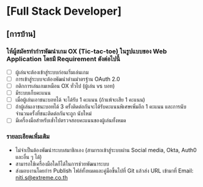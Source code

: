 # [Full Stack Developer]

## [การบ้าน]

### ให้ผู้สมัครทำกำรพัฒนำเกม OX (Tic-tac-toe) ในรูปแบบของ Web Application โดยมี Requirement ดังต่อไปนี้

- [ ] ผู้เล่นจะต้องเข้าสู่ระบบก่อนเริ่มเล่นเกม
- [ ] การเข้าสู่ระบบจะต้องพัฒนำตำมมำตรฐำน OAuth 2.0
- [ ] กติกการเล่นเกมเหมือน OX ทั่วไป (ผู้เล่น vs บอท)
- [ ] มีระบบเก็บคะแนน
- [ ] เมื่อผู้เล่นเอาชนะบอทได้ จะได้รับ 1 คะแนน (ถ้าแพ้จะเสีย 1 คะแนน)
- [ ] ถ้าผู้เล่นเอาชนะบอทได้ 3 ครั้งติดต่อกันจะได้รับคะแนนพิเศษเพิ่มอีก 1 คะแนน และการนับจำนวนครั้งที่ชนะติดต่อกันจะถูก นับใหม่
- [ ] มีเครื่องมือสำหรับเข้ำไปตรวจสอบคะแนนของผู้เล่นทั้งหมด

### รายละเอียดเพิ่มเติม

- ไม่จำเป็นต้องพัฒนำระบบสมาชิกเอง (สามารถเข้าสู่ระบบผ่าน Social media, Okta, Auth0 และอื่น ๆ ได้)
- สามารถใช้เครื่องมือใดก็ได้ในการช่วยพัฒนาระบบ
- ส่งมอบงานโดยกำร Publish ไฟล์ทั้งหมดและคู่มือขึ้นไปที่ Git แล้วส่ง URL เข้ามาที่ Email: niti.s@extreme.co.th